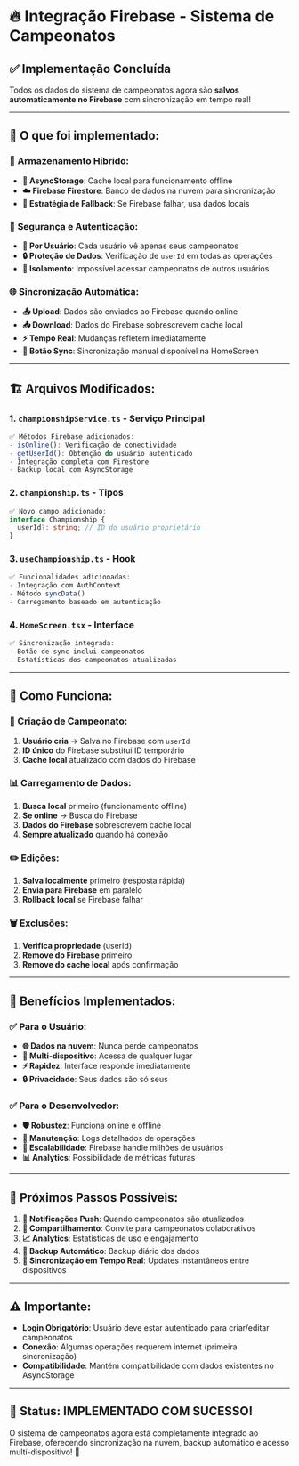 # 🔥 Integração Firebase - Sistema de Campeonatos

## ✅ **Implementação Concluída**

Todos os dados do sistema de campeonatos agora são **salvos automaticamente no Firebase** com sincronização em tempo real!

---

## 🎯 **O que foi implementado:**

### 📱 **Armazenamento Híbrido:**

- **🔄 AsyncStorage**: Cache local para funcionamento offline
- **☁️ Firebase Firestore**: Banco de dados na nuvem para sincronização
- **🔀 Estratégia de Fallback**: Se Firebase falhar, usa dados locais

### 🔐 **Segurança e Autenticação:**

- **👤 Por Usuário**: Cada usuário vê apenas seus campeonatos
- **🔒 Proteção de Dados**: Verificação de `userId` em todas as operações
- **🚫 Isolamento**: Impossível acessar campeonatos de outros usuários

### 🌐 **Sincronização Automática:**

- **📤 Upload**: Dados são enviados ao Firebase quando online
- **📥 Download**: Dados do Firebase sobrescrevem cache local
- **⚡ Tempo Real**: Mudanças refletem imediatamente
- **🔄 Botão Sync**: Sincronização manual disponível na HomeScreen

---

## 🏗️ **Arquivos Modificados:**

### 1. **`championshipService.ts`** - Serviço Principal

```typescript
✅ Métodos Firebase adicionados:
- isOnline(): Verificação de conectividade
- getUserId(): Obtenção do usuário autenticado
- Integração completa com Firestore
- Backup local com AsyncStorage
```

### 2. **`championship.ts`** - Tipos

```typescript
✅ Novo campo adicionado:
interface Championship {
  userId?: string; // ID do usuário proprietário
}
```

### 3. **`useChampionship.ts`** - Hook

```typescript
✅ Funcionalidades adicionadas:
- Integração com AuthContext
- Método syncData()
- Carregamento baseado em autenticação
```

### 4. **`HomeScreen.tsx`** - Interface

```typescript
✅ Sincronização integrada:
- Botão de sync inclui campeonatos
- Estatísticas dos campeonatos atualizadas
```

---

## 🔄 **Como Funciona:**

### **📱 Criação de Campeonato:**

1. **Usuário cria** → Salva no Firebase com `userId`
2. **ID único** do Firebase substitui ID temporário
3. **Cache local** atualizado com dados do Firebase

### **📊 Carregamento de Dados:**

1. **Busca local** primeiro (funcionamento offline)
2. **Se online** → Busca do Firebase
3. **Dados do Firebase** sobrescrevem cache local
4. **Sempre atualizado** quando há conexão

### **✏️ Edições:**

1. **Salva localmente** primeiro (resposta rápida)
2. **Envia para Firebase** em paralelo
3. **Rollback local** se Firebase falhar

### **🗑️ Exclusões:**

1. **Verifica propriedade** (userId)
2. **Remove do Firebase** primeiro
3. **Remove do cache local** após confirmação

---

## 🎯 **Benefícios Implementados:**

### ✅ **Para o Usuário:**

- **🌐 Dados na nuvem**: Nunca perde campeonatos
- **📱 Multi-dispositivo**: Acessa de qualquer lugar
- **⚡ Rapidez**: Interface responde imediatamente
- **🔒 Privacidade**: Seus dados são só seus

### ✅ **Para o Desenvolvedor:**

- **🛡️ Robustez**: Funciona online e offline
- **🔧 Manutenção**: Logs detalhados de operações
- **🚀 Escalabilidade**: Firebase handle milhões de usuários
- **📊 Analytics**: Possibilidade de métricas futuras

---

## 🚀 **Próximos Passos Possíveis:**

1. **📱 Notificações Push**: Quando campeonatos são atualizados
2. **👥 Compartilhamento**: Convite para campeonatos colaborativos
3. **📈 Analytics**: Estatísticas de uso e engajamento
4. **💾 Backup Automático**: Backup diário dos dados
5. **🔔 Sincronização em Tempo Real**: Updates instantâneos entre dispositivos

---

## ⚠️ **Importante:**

- **Login Obrigatório**: Usuário deve estar autenticado para criar/editar campeonatos
- **Conexão**: Algumas operações requerem internet (primeira sincronização)
- **Compatibilidade**: Mantém compatibilidade com dados existentes no AsyncStorage

---

## 🎉 **Status: IMPLEMENTADO COM SUCESSO!**

O sistema de campeonatos agora está completamente integrado ao Firebase, oferecendo sincronização na nuvem, backup automático e acesso multi-dispositivo! 🚀
